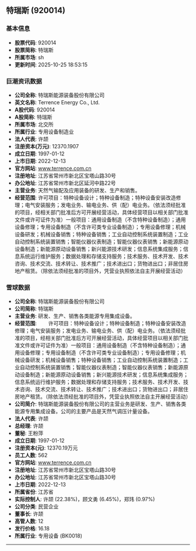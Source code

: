 ## 特瑞斯 (920014)

### 基本信息

- **股票代码**: 920014
- **股票简称**: 特瑞斯
- **所属市场**: sh
- **更新时间**: 2025-10-25 18:53:15

### 巨潮资讯数据

- **公司全称**: 特瑞斯能源装备股份有限公司
- **英文名称**: Terrence Energy Co., Ltd.
- **A股代码**: 920014
- **A股简称**: 特瑞斯
- **所属市场**: 北交所
- **所属行业**: 专用设备制造业
- **法人代表**: 许颉
- **注册资本(万元)**: 12370.1907
- **成立日期**: 1997-01-12
- **上市日期**: 2022-12-13
- **官方网站**: www.terrence.com.cn
- **注册地址**: 江苏省常州市新北区宝塔山路30号
- **办公地址**: 江苏省常州市新北区延河中路22号
- **主营业务**: 天然气输配及应用装备的研发、生产和销售。
- **经营范围**: 许可项目：特种设备设计；特种设备制造；特种设备安装改造修理；电气安装服务；发电业务、输电业务、供（配）电业务。（依法须经批准的项目，经相关部门批准后方可开展经营活动，具体经营项目以相关部门批准文件或许可证件为准）一般项目：通用设备制造（不含特种设备制造）；通用设备修理；专用设备制造（不含许可类专业设备制造）；专用设备修理；机械设备研发；机械设备销售；特种设备销售；工业自动控制系统装置制造；工业自动控制系统装置销售；智能仪器仪表制造；智能仪器仪表销售；新能源原动设备制造；新能源原动设备销售；新兴能源技术研发；信息系统集成服务；信息系统运行维护服务；数据处理和存储支持服务；技术服务、技术开发、技术咨询、技术交流、技术转让、技术推广；技术进出口；货物进出口；非居住房地产租赁。（除依法须经批准的项目外，凭营业执照依法自主开展经营活动）

### 雪球数据

- **公司全称**: 特瑞斯能源装备股份有限公司
- **公司简称**: 特瑞斯
- **主营业务**: 研发、生产、销售各类能源专用集成设备。
- **经营范围**: 　　许可项目：特种设备设计；特种设备制造；特种设备安装改造修理；电气安装服务；发电业务、输电业务、供（配）电业务。（依法须经批准的项目，经相关部门批准后方可开展经营活动，具体经营项目以相关部门批准文件或许可证件为准）一般项目：通用设备制造（不含特种设备制造）；通用设备修理；专用设备制造（不含许可类专业设备制造）；专用设备修理；机械设备研发；机械设备销售；特种设备销售；工业自动控制系统装置制造；工业自动控制系统装置销售；智能仪器仪表制造；智能仪器仪表销售；新能源原动设备制造；新能源原动设备销售；新兴能源技术研发；信息系统集成服务；信息系统运行维护服务；数据处理和存储支持服务；技术服务、技术开发、技术咨询、技术交流、技术转让、技术推广；技术进出口；货物进出口；非居住房地产租赁。（除依法须经批准的项目外，凭营业执照依法自主开展经营活动）
- **公司简介**: 特瑞斯能源装备股份有限公司的主营业务是研发、生产、销售各类能源专用集成设备。公司的主要产品是天然气调压计量设备。
- **法人代表**: 许颉
- **总经理**: 许颉
- **董秘**: 王粉萍
- **成立日期**: 1997-01-12
- **注册资本(元)**: 12370.19万元
- **员工人数**: 562
- **官方网站**: www.terrence.com.cn
- **注册地址**: 江苏省常州市新北区宝塔山路30号
- **办公地址**: 江苏省常州市新北区宝塔山路30号
- **上市日期**: 2022-12-13
- **所属省份**: 江苏省
- **实际控制人**: 许颉 (22.38%)，顾文勇 (6.45%)，郑玮 (0.97%)
- **公司分类**: 民营企业
- **董事长**: 许颉
- **高管人数**: 12
- **发行价格**: 16.18
- **所属行业**: 专用设备 (BK0018)

---